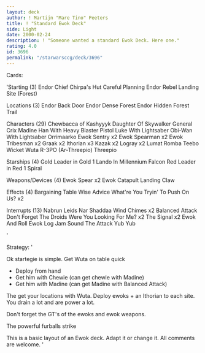 ```yaml
---
layout: deck
author: ! Martijn "Mare Tino" Peeters
title: ! "Standard Ewok Deck"
side: Light
date: 2000-02-24
description: ! "Someone wanted a standard Ewok Deck. Here one."
rating: 4.0
id: 3696
permalink: "/starwarsccg/deck/3696"
---
```

Cards: 

'Starting (3)
Endor Chief Chirpa's Hut
Careful Planning
Endor Rebel Landing Site (Forest)

Locations (3)
Endor Back Door
Endor Dense Forest
Endor Hidden Forest Trail

Characters (29)
Chewbacca of Kashyyyk
Daughter Of Skywalker
General Crix Madine
Han With Heavy Blaster Pistol
Luke With Lightsaber
Obi-Wan With Lightsaber
Orrimaarko
Ewok Sentry x2
Ewok Spearman x2
Ewok Tribesman x2
Graak x2
Ithorian x3
Kazak x2
Logray x2
Lumat
Romba
Teebo
Wicket
Wuta
R-3PO (Ar-Threepio)
Threepio

Starships (4)
Gold Leader in Gold 1
Lando In Millennium Falcon
Red Leader in Red 1
Spiral

Weapons/Devices (4)
Ewok Spear x2
Ewok Catapult
Landing Claw

Effects (4)
Bargaining Table
Wise Advice
What're You Tryin' To Push On Us? x2

Interrupts (13)
Nabrun Leids
Nar Shaddaa Wind Chimes x2
Balanced Attack
Don't Forget The Droids
Were You Looking For Me? x2
The Signal x2
Ewok And Roll
Ewok Log Jam
Sound The Attack
Yub Yub


'

Strategy: '

Ok startegie is simple. Get Wuta on table quick
- Deploy from hand
- Get him with Chewie (can get chewie with Madine)
- Get him with Madine (can get Madine with Balanced Attack)

The get your locations with Wuta. Deploy ewoks + an Ithorian to each site.
You drain a lot and are power a lot.

Don't forget the GT's of the ewoks and ewok weapons.

The powerful furballs strike

This is a basic layout of an Ewok deck. Adapt it or change it. All comments are welcome.
'
